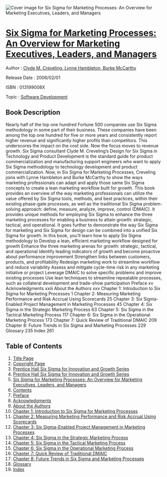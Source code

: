![Cover image for Six Sigma for Marketing Processes: An Overview for Marketing Executives, Leaders, and Managers](https://imgdetail.ebookreading.net/cover/cover/software_development/EB013199008X.jpg)

[Six Sigma for Marketing Processes: An Overview for Marketing Executives, Leaders, and Managers](https://ebookreading.net/view/book/Six+Sigma+for+Marketing+Processes%3A+An+Overview+for+Marketing+Executives%2C+Leaders%2C+and+Managers-EB013199008X_1.html "Six Sigma for Marketing Processes: An Overview for Marketing Executives, Leaders, and Managers")
====================================================================================================================

Author : [Clyde M. Creveling](https://ebookreading.net/search/author/Clyde+M.+Creveling),[ Lynne Hambleton](https://ebookreading.net/search/author/+Lynne+Hambleton),[ Burke McCarthy](https://ebookreading.net/search/author/+Burke+McCarthy)

Release Date : 2006/02/01

ISBN : 013199008X

Topic : [Software Development](https://ebookreading.net/search/category/software-development)

Book Description
-----------------

Nearly half of the top one hundred Fortune 500 companies use Six Sigma methodology in some part of their business. These companies have been among the top one hundred for five or more years and consistently report higher revenue and significantly higher profits than competitors. This underscores the impact on the cost side. Now the focus moves to revenue growth. Six Sigma consultant Clyde M. Creveling’s Design for Six Sigma in Technology and Product Development is the standard guide for product commercialization and manufacturing support engineers who want to apply Six Sigma methodology to technology development and product commercialization. Now, in Six Sigma for Marketing Processes, Creveling joins with Lynne Hambleton and Burke McCarthy to show the ways marketing professionals can adapt and apply those same Six Sigma concepts to create a lean marketing workflow built for growth.
This book provides an overview of the way marketing professionals can utilize the value offered by Six Sigma tools, methods, and best practices, within their existing phase-gate processes, as well as the traditional Six Sigma problem-solving approach: define, measure, analyze, improve, control (DMAIC). It provides unique methods for employing Six Sigma to enhance the three marketing processes for enabling a business to attain growth: strategic, tactical, and operational. It goes further to demonstrate the way Six Sigma for marketing and Six Sigma for design can be combined into a unified Six Sigma for growth. In this book, you’ll learn how to apply Six Sigma methodology to
Develop a lean, efficient marketing workflow designed for growth
Enhance the three marketing arenas for growth: strategic, tactical, and operational
Identify leading indicators of growth and become proactive about performance improvement
Strengthen links between customers, products, and profitability
Redesign marketing work to streamline workflow and reduce variability
Assess and mitigate cycle-time risk in any marketing initiative or project
Leverage DMAIC to solve specific problems and improve existing processes
Use lean techniques to streamline repeatable processes, such as collateral development and trade-show participation
Preface xv
Acknowledgments xxiii
About the Authors xxv
Chapter 1: Introduction to Six Sigma for Marketing Processes 1
Chapter 2: Measuring Marketing Performance and Risk Accrual Using Scorecards 25
Chapter 3: Six Sigma-Enabled Project Management in Marketing Processes 45
Chapter 4: Six Sigma in the Strategic Marketing Process 63
Chapter 5: Six Sigma in the Tactical Marketing Process 117
Chapter 6: Six Sigma in the Operational Marketing Process 173
Chapter 7: Quick Review of Traditional DMAIC 209
Chapter 8: Future Trends in Six Sigma and Marketing Processes 229
Glossary 235
Index 261
              
Table of Contents
-----------------

1. [Title Page](https://ebookreading.net/view/book/Six+Sigma+for+Marketing+Processes%3A+An+Overview+for+Marketing+Executives%2C+Leaders%2C+and+Managers-EB013199008X_2.html)
1. [Copyright Page](https://ebookreading.net/view/book/Six+Sigma+for+Marketing+Processes%3A+An+Overview+for+Marketing+Executives%2C+Leaders%2C+and+Managers-EB013199008X_3.html)
1. [Prentice Hall Six Sigma for Innovation and Growth Series](https://ebookreading.net/view/book/Six+Sigma+for+Marketing+Processes%3A+An+Overview+for+Marketing+Executives%2C+Leaders%2C+and+Managers-EB013199008X_4.html)
1. [Prentice Hall Six Sigma for Innovation and Growth Series](https://ebookreading.net/view/book/Six+Sigma+for+Marketing+Processes%3A+An+Overview+for+Marketing+Executives%2C+Leaders%2C+and+Managers-EB013199008X_5.html)
1. [Six Sigma for Marketing Processes: An Overview for Marketing Executives, Leaders, and Managers](https://ebookreading.net/view/book/Six+Sigma+for+Marketing+Processes%3A+An+Overview+for+Marketing+Executives%2C+Leaders%2C+and+Managers-EB013199008X_6.html)
1. [Contents](https://ebookreading.net/view/book/Six+Sigma+for+Marketing+Processes%3A+An+Overview+for+Marketing+Executives%2C+Leaders%2C+and+Managers-EB013199008X_7.html)
1. [Preface](https://ebookreading.net/view/book/Six+Sigma+for+Marketing+Processes%3A+An+Overview+for+Marketing+Executives%2C+Leaders%2C+and+Managers-EB013199008X_8.html)
1. [Acknowledgments](https://ebookreading.net/view/book/Six+Sigma+for+Marketing+Processes%3A+An+Overview+for+Marketing+Executives%2C+Leaders%2C+and+Managers-EB013199008X_9.html)
1. [About the Authors](https://ebookreading.net/view/book/Six+Sigma+for+Marketing+Processes%3A+An+Overview+for+Marketing+Executives%2C+Leaders%2C+and+Managers-EB013199008X_10.html)
1. [Chapter 1: Introduction to Six Sigma for Marketing Processes](https://ebookreading.net/view/book/Six+Sigma+for+Marketing+Processes%3A+An+Overview+for+Marketing+Executives%2C+Leaders%2C+and+Managers-EB013199008X_11.html)
1. [Chapter 2: Measuring Marketing Performance and Risk Accrual Using Scorecards](https://ebookreading.net/view/book/Six+Sigma+for+Marketing+Processes%3A+An+Overview+for+Marketing+Executives%2C+Leaders%2C+and+Managers-EB013199008X_12.html)
1. [Chapter 3: Six Sigma-Enabled Project Management in Marketing Processes](https://ebookreading.net/view/book/Six+Sigma+for+Marketing+Processes%3A+An+Overview+for+Marketing+Executives%2C+Leaders%2C+and+Managers-EB013199008X_13.html)
1. [Chapter 4: Six Sigma in the Strategic Marketing Process](https://ebookreading.net/view/book/Six+Sigma+for+Marketing+Processes%3A+An+Overview+for+Marketing+Executives%2C+Leaders%2C+and+Managers-EB013199008X_14.html)
1. [Chapter 5: Six Sigma in the Tactical Marketing Process](https://ebookreading.net/view/book/Six+Sigma+for+Marketing+Processes%3A+An+Overview+for+Marketing+Executives%2C+Leaders%2C+and+Managers-EB013199008X_15.html)
1. [Chapter 6: Six Sigma in the Operational Marketing Process](https://ebookreading.net/view/book/Six+Sigma+for+Marketing+Processes%3A+An+Overview+for+Marketing+Executives%2C+Leaders%2C+and+Managers-EB013199008X_16.html)
1. [Chapter 7: Quick Review of Traditional DMAIC](https://ebookreading.net/view/book/Six+Sigma+for+Marketing+Processes%3A+An+Overview+for+Marketing+Executives%2C+Leaders%2C+and+Managers-EB013199008X_17.html)
1. [Chapter 8: Future Trends in Six Sigma and Marketing Processes](https://ebookreading.net/view/book/Six+Sigma+for+Marketing+Processes%3A+An+Overview+for+Marketing+Executives%2C+Leaders%2C+and+Managers-EB013199008X_18.html)
1. [Glossary](https://ebookreading.net/view/book/Six+Sigma+for+Marketing+Processes%3A+An+Overview+for+Marketing+Executives%2C+Leaders%2C+and+Managers-EB013199008X_19.html)
1. [Index](https://ebookreading.net/view/book/Six+Sigma+for+Marketing+Processes%3A+An+Overview+for+Marketing+Executives%2C+Leaders%2C+and+Managers-EB013199008X_20.html)
